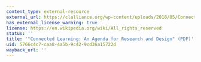 ```yaml
---
content_type: external-resource
external_url: https://clalliance.org/wp-content/uploads/2018/05/Connected_Learning_report.pdf
has_external_license_warning: true
license: https://en.wikipedia.org/wiki/All_rights_reserved
status: ''
title: '"Connected Learning: An Agenda for Research and Design" (PDF)'
uid: 5766c4c7-caa8-4a5b-9c42-9cd36a15722d
wayback_url: ''
---
```

